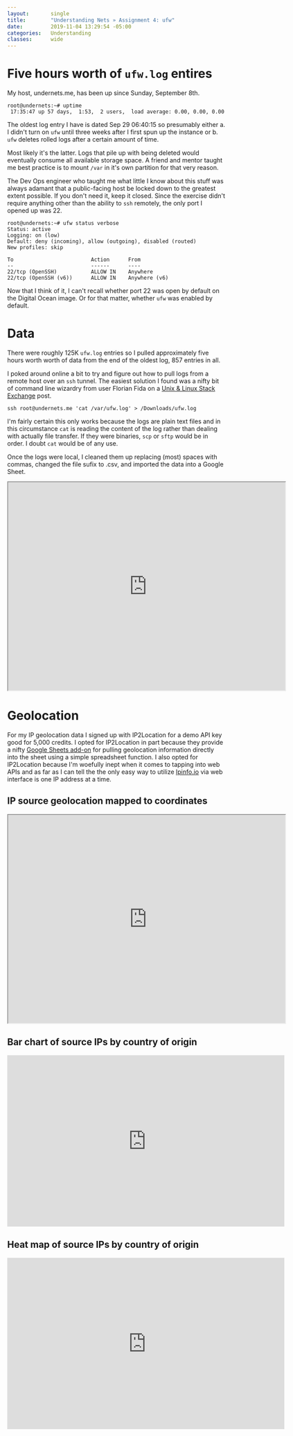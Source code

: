```yaml
---
layout:       single
title:        "Understanding Nets » Assignment 4: ufw"
date:         2019-11-04 13:29:54 -05:00
categories:   Understanding
classes:      wide
---
```


# Five hours worth of `ufw.log` entires

My host, undernets.me, has been up since Sunday, September 8th.

```
root@undernets:~# uptime
 17:35:47 up 57 days,  1:53,  2 users,  load average: 0.00, 0.00, 0.00
 ```

The oldest log entry I have is dated Sep 29 06:40:15 so presumably either a. I didn't turn on `ufw` until three weeks after I first spun up the instance or b. `ufw` deletes rolled logs after a certain amount of time.

Most likely it's the latter. Logs that pile up with being deleted would eventually consume all available storage space. A friend and mentor taught me best practice is to mount `/var` in it's own partition for that very reason.

The Dev Ops engineer who taught me what little I know about this stuff was always adamant that a public-facing host be locked down to the greatest extent possible. If you don't need it, keep it closed. Since the exercise didn't require anything other than the ability to `ssh` remotely, the only port I opened up was 22.

```
root@undernets:~# ufw status verbose
Status: active
Logging: on (low)
Default: deny (incoming), allow (outgoing), disabled (routed)
New profiles: skip

To                         Action      From
--                         ------      ----
22/tcp (OpenSSH)           ALLOW IN    Anywhere
22/tcp (OpenSSH (v6))      ALLOW IN    Anywhere (v6)
```

Now that I think of it, I can't recall whether port 22 was open by default on the Digital Ocean image. Or for that matter, whether `ufw` was enabled by default.

# Data

There were roughly 125K `ufw.log` entries so I pulled approximately five hours worth worth of data from the end of the oldest log, 857 entries in all.

I poked around online a bit to try and figure out how to pull logs from a remote host over an `ssh` tunnel. The easiest solution I found was a nifty bit of command line wizardry from user Florian Fida on a [Unix & Linux Stack Exchange](https://unix.stackexchange.com/questions/2857/copy-a-file-back-to-local-system-with-ssh) post.

```
ssh root@undernets.me 'cat /var/ufw.log' > /Downloads/ufw.log
```

I'm fairly certain this only works because the logs are plain text files and in this circumstance `cat` is reading the content of the log rather than dealing with actually file transfer. If they were binaries, `scp` or `sftp` would be in order. I doubt `cat` would be of any use.

Once the logs were local, I cleaned them up replacing (most) spaces with commas, changed the file sufix to .csv, and imported the data into a Google Sheet.

<iframe width="640" height="480" src="https://docs.google.com/spreadsheets/d/e/2PACX-1vQ1P-pqsXpXNoGTqMfxcX_2t-FjB-kFaJN-tPlGj2HZcm4Gpmnp0orhfl1TLLU0kxAfyHJZa6vr9o6u/pubhtml?gid=1128522457&amp;single=true&amp;widget=true&amp;headers=false"></iframe>

# Geolocation

For my IP geolocation data I signed up with IP2Location for a demo API key good for 5,000 credits. I opted for IP2Location in part because they provide a nifty [Google Sheets add-on](https://www.ip2location.com/free/plugins/others/sheet-add-on) for pulling geolocation information directly into the sheet using a simple spreadsheet function. I also opted for IP2Location because I'm woefully inept when it comes to tapping into web APIs and as far as I can tell the the only easy way to utilize [Ipinfo.io](https://ipinfo.io/) via web interface is one IP address at a time.

## IP source geolocation mapped to coordinates

<iframe src="https://www.google.com/maps/d/embed?mid=1I-MTP01exfiHcsJoE1Oqux-0kV8V0vBq&hl=en" width="640" height="480"></iframe>

## Bar chart of source IPs by country of origin

<iframe width="639.513647946926" height="395.37676309337036" seamless frameborder="0" scrolling="no" src="https://docs.google.com/spreadsheets/d/e/2PACX-1vQ1P-pqsXpXNoGTqMfxcX_2t-FjB-kFaJN-tPlGj2HZcm4Gpmnp0orhfl1TLLU0kxAfyHJZa6vr9o6u/pubchart?oid=1461373933&amp;format=interactive"></iframe>

## Heat map of source IPs by country of origin

<iframe width="639.513647946926" height="395.3767630933704" seamless frameborder="0" scrolling="no" src="https://docs.google.com/spreadsheets/d/e/2PACX-1vQ1P-pqsXpXNoGTqMfxcX_2t-FjB-kFaJN-tPlGj2HZcm4Gpmnp0orhfl1TLLU0kxAfyHJZa6vr9o6u/pubchart?oid=1815928486&amp;format=interactive"></iframe>
